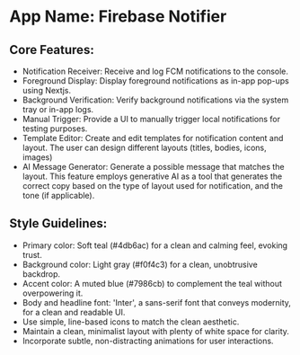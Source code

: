 # **App Name**: Firebase Notifier

## Core Features:

- Notification Receiver: Receive and log FCM notifications to the console.
- Foreground Display: Display foreground notifications as in-app pop-ups using Nextjs.
- Background Verification: Verify background notifications via the system tray or in-app logs.
- Manual Trigger: Provide a UI to manually trigger local notifications for testing purposes.
- Template Editor: Create and edit templates for notification content and layout. The user can design different layouts (titles, bodies, icons, images)
- AI Message Generator: Generate a possible message that matches the layout. This feature employs generative AI as a tool that generates the correct copy based on the type of layout used for notification, and the tone (if applicable).

## Style Guidelines:

- Primary color: Soft teal (#4db6ac) for a clean and calming feel, evoking trust.
- Background color: Light gray (#f0f4c3) for a clean, unobtrusive backdrop.
- Accent color: A muted blue (#7986cb) to complement the teal without overpowering it.
- Body and headline font: 'Inter', a sans-serif font that conveys modernity, for a clean and readable UI.
- Use simple, line-based icons to match the clean aesthetic.
- Maintain a clean, minimalist layout with plenty of white space for clarity.
- Incorporate subtle, non-distracting animations for user interactions.